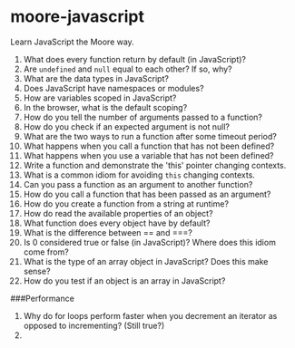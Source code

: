 moore-javascript
================

Learn JavaScript the Moore way.


1. What does every function return by default (in JavaScript)?
2. Are `undefined` and `null` equal to each other?  If so, why?
3. What are the data types in JavaScript?
4. Does JavaScript have namespaces or modules?
5. How are variables scoped in JavaScript?
7. In the browser, what is the default scoping?
8. How do you tell the number of arguments passed to a function?
9. How do you check if an expected argument is not null?
10. What are the two ways to run a function after some timeout period?
11. What happens when you call a function that has not been defined?
12. What happens when you use a variable that has not been defined?
13. Write a function and demonstrate the 'this' pointer changing contexts.
14. What is a common idiom for avoiding `this` changing contexts.
15. Can you pass a function as an argument to another function?
16. How do you call a function that has been passed as an argument?
17. How do you create a function from a string at runtime?
18. How do read the available properties of an object?
19. What function does every object have by default?
20. What is the difference between == and ===?
21. Is 0 considered true or false (in JavaScript)?  Where does this idiom come from?
22. What is the type of an array object in JavaScript?  Does this make sense?
23. How do you test if an object is an array in JavaScript?


###Performance
1. Why do for loops perform faster when you decrement an iterator as opposed to incrementing? (Still true?)
2. 
 
